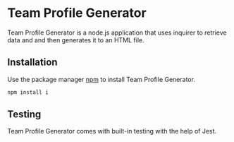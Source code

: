 # Team Profile Generator

Team Profile Generator is a node.js application that uses inquirer to retrieve data and and then generates it to an HTML file.

## Installation

Use the package manager [npm](https://www.npmjs.com/) to install Team Profile Generator.

```bash
npm install i
```

## Testing
Team Profile Generator comes with built-in testing with the help of Jest.